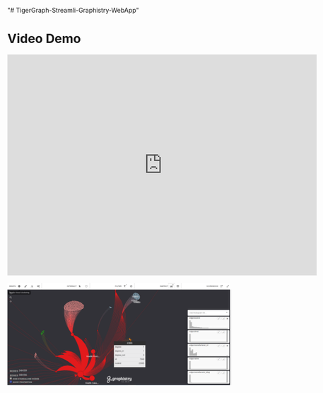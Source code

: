 "# TigerGraph-Streamli-Graphistry-WebApp" 
<h1><b>Video Demo </b></h1>

<iframe width="700" height="500" src="https://www.youtube.com/embed/_jkQ3AKXZ2o" frameborder="0" allow="accelerometer; autoplay; clipboard-write; encrypted-media; gyroscope; picture-in-picture" allowfullscreen></iframe>

[![IMAGE ALT TEXT HERE](https://raw.githubusercontent.com/landry95/TigerGraph-Streamli-Graphistry-WebApp/main/src/img/12.PNG)](https://www.youtube.com/watch?v=_jkQ3AKXZ2o)
